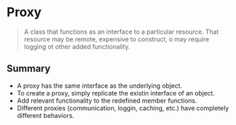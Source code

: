 # Proxy

> A class that functions as an interface to a particular resource. That resource may be remote, expensive to construct, o may require logging ot other added functionality.

## Summary

- A proxy has the same interface as the underlying object.
- To create a proxy, simply replicate the existin interface of an object.
- Add relevant functionality to the redefined member functions.
- Different proxies (communication, loggin, caching, etc.) have completely different behaviors.
